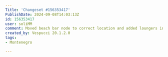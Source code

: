 ```yaml
---
Title: 'Changeset #156353417'
PublishDate: 2024-09-08T14:03:13Z
id: 156353417
user: soliMM
comment: Moved beach bar node to correct location and added loungers in Montenegro
created_by: Vespucci 20.1.2.0
tags:
- Montenegro

---
```

